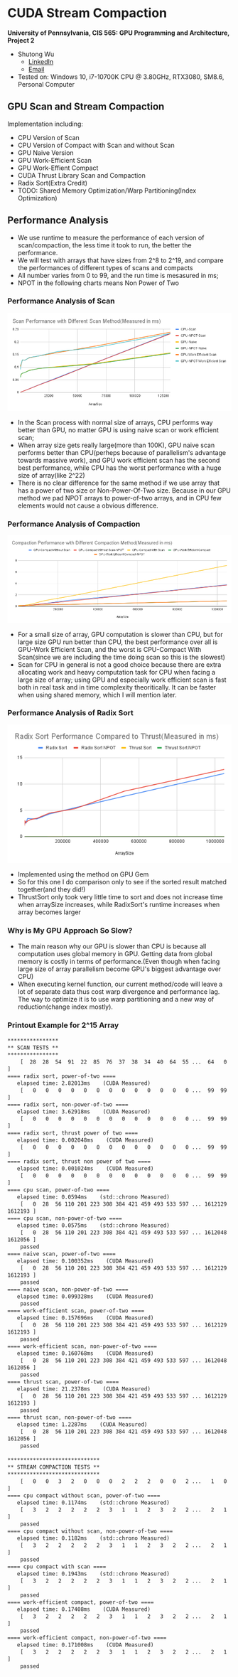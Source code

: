 CUDA Stream Compaction
======================

**University of Pennsylvania, CIS 565: GPU Programming and Architecture, Project 2**

* Shutong Wu
  * [LinkedIn](https://www.linkedin.com/in/shutong-wu-214043172/)
  * [Email](shutong@seas.uepnn.edu)
* Tested on: Windows 10, i7-10700K CPU @ 3.80GHz, RTX3080, SM8.6, Personal Computer 

## GPU Scan and Stream Compaction
Implementation including:
- CPU Version of Scan
- CPU Version of Compact with Scan and without Scan
- GPU Naive Version
- GPU Work-Efficient Scan
- GPU Work-Effient Compact
- CUDA Thrust Library Scan and Compaction
- Radix Sort(Extra Credit)
- TODO: Shared Memory Optimization/Warp Partitioning(Index Optimization)

## Performance Analysis
- We use runtime to measure the performance of each version of scan/compaction, the less time it took to run, the better the performance.
- We will test with arrays that have sizes from 2^8 to 2^19, and compare the performances of different types of scans and compacts
- All number varies from 0 to 99, and the run time is mesasured in ms;
- NPOT in the following charts means Non Power of Two

### Performance Analysis of Scan
![Scan](./img/Scan.png)
- In the Scan process with normal size of arrays, CPU performs way better than GPU, no matter GPU is using naive scan or work efficient scan;
- When array size gets really large(more than 100K), GPU naive scan performs better than CPU(perheps because of parallelism's advantage towards massive work), and GPU work efficient scan has the second best performance, while CPU has the worst performance with a huge size of array(like 2^22)
- There is no clear difference for the same method if we use array that has a power of two size or Non-Power-Of-Two size. Because in our GPU method we pad NPOT arrays to power-of-two arrays, and in CPU few elements would not cause a obvious difference.

### Performance Analysis of Compaction
![Compact](./img/Compact.png)
- For a small size of array, GPU computation is slower than CPU, but for large size GPU run better than CPU, the best performance over all is GPU-Work Efficient Scan, and the worst is CPU-Compact With Scan(since we are including the time doing scan so this is the slowest)
- Scan for CPU in general is not a good choice because there are extra allocating work and heavy computation task for CPU when facing a large size of array; using GPU and especially work efficient scan is fast both in real task and in time complexity theoritically. It can be faster when using shared memory, which I will mention later.


### Performance Analysis of Radix Sort
![RadixSort](./img/RadixSort.png)
- Implemented using the method on GPU Gem 
- So for this one I do comparison only to see if the sorted result matched together(and they did!)
- ThrustSort only took very little time to sort and does not increase time when arraySize increases, while RadixSort's runtime increases when array becomes larger


### Why is My GPU Approach So Slow?
- The main reason why our GPU is slower than CPU is because all computation uses global memory in GPU. Getting data from global memory is costly in terms of performance.(Even though when facing large size of array parallelism become GPU's biggest advantage over CPU)
- When executing kernel function, our current method/code will leave a lot of separate data thus cost warp divergence and performance lag. The way to optimize it is to use warp partitioning and a new way of reduction(change index mostly).

### Printout Example for 2^15 Array
```
****************
** SCAN TESTS **
****************
    [  28  28  54  91  22  85  76  37  38  34  40  64  55 ...  64   0 ]
==== radix sort, power-of-two ====
   elapsed time: 2.82013ms    (CUDA Measured)
    [   0   0   0   0   0   0   0   0   0   0   0   0   0 ...  99  99 ]
==== radix sort, non-power-of-two ====
   elapsed time: 3.62918ms    (CUDA Measured)
    [   0   0   0   0   0   0   0   0   0   0   0   0   0 ...  99  99 ]
==== radix sort, thrust power of two ====
   elapsed time: 0.002048ms    (CUDA Measured)
    [   0   0   0   0   0   0   0   0   0   0   0   0   0 ...  99  99 ]
==== radix sort, thrust non power of two ====
   elapsed time: 0.001024ms    (CUDA Measured)
    [   0   0   0   0   0   0   0   0   0   0   0   0   0 ...  99  99 ]
==== cpu scan, power-of-two ====
   elapsed time: 0.0594ms    (std::chrono Measured)
    [   0  28  56 110 201 223 308 384 421 459 493 533 597 ... 1612129 1612193 ]
==== cpu scan, non-power-of-two ====
   elapsed time: 0.0575ms    (std::chrono Measured)
    [   0  28  56 110 201 223 308 384 421 459 493 533 597 ... 1612048 1612056 ]
    passed
==== naive scan, power-of-two ====
   elapsed time: 0.100352ms    (CUDA Measured)
    [   0  28  56 110 201 223 308 384 421 459 493 533 597 ... 1612129 1612193 ]
    passed
==== naive scan, non-power-of-two ====
   elapsed time: 0.099328ms    (CUDA Measured)
    passed
==== work-efficient scan, power-of-two ====
   elapsed time: 0.157696ms    (CUDA Measured)
    [   0  28  56 110 201 223 308 384 421 459 493 533 597 ... 1612129 1612193 ]
    passed
==== work-efficient scan, non-power-of-two ====
   elapsed time: 0.160768ms    (CUDA Measured)
    [   0  28  56 110 201 223 308 384 421 459 493 533 597 ... 1612048 1612056 ]
    passed
==== thrust scan, power-of-two ====
   elapsed time: 21.2378ms    (CUDA Measured)
    [   0  28  56 110 201 223 308 384 421 459 493 533 597 ... 1612129 1612193 ]
    passed
==== thrust scan, non-power-of-two ====
   elapsed time: 1.2287ms    (CUDA Measured)
    [   0  28  56 110 201 223 308 384 421 459 493 533 597 ... 1612048 1612056 ]
    passed

*****************************
** STREAM COMPACTION TESTS **
*****************************
    [   0   0   3   2   0   0   0   2   2   2   0   0   2 ...   1   0 ]
==== cpu compact without scan, power-of-two ====
   elapsed time: 0.1174ms    (std::chrono Measured)
    [   3   2   2   2   2   2   3   1   1   2   3   2   2 ...   2   1 ]
    passed
==== cpu compact without scan, non-power-of-two ====
   elapsed time: 0.1182ms    (std::chrono Measured)
    [   3   2   2   2   2   2   3   1   1   2   3   2   2 ...   2   1 ]
    passed
==== cpu compact with scan ====
   elapsed time: 0.1943ms    (std::chrono Measured)
    [   3   2   2   2   2   2   3   1   1   2   3   2   2 ...   2   1 ]
    passed
==== work-efficient compact, power-of-two ====
   elapsed time: 0.17408ms    (CUDA Measured)
    [   3   2   2   2   2   2   3   1   1   2   3   2   2 ...   2   1 ]
    passed
==== work-efficient compact, non-power-of-two ====
   elapsed time: 0.171008ms    (CUDA Measured)
    [   3   2   2   2   2   2   3   1   1   2   3   2   2 ...   2   1 ]
    passed
```
